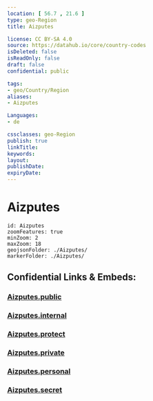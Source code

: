 ```yaml
---
location: [ 56.7 , 21.6 ] 
type: geo-Region
title: Aizputes

license: CC BY-SA 4.0
source: https://datahub.io/core/country-codes
isDeleted: false
isReadOnly: false
draft: false
confidential: public

tags:
- geo/Country/Region
aliases:
- Aizputes

Languages:
- de

cssclasses: geo-Region
publish: true
linkTitle: 
keywords: 
layout: 
publishDate: 
expiryDate: 
---
```


# Aizputes

```leaflet
id: Aizputes
zoomFeatures: true 
minZoom: 2 
maxZoom: 18
geojsonFolder: ./Aizputes/
markerFolder: ./Aizputes/
```


## Confidential Links & Embeds: 

### [Aizputes.public](/_public/\Earth\Continent\Europe\Europe~North\Latvia\CountiesAizputes.public.md) 

### [Aizputes.internal](/_internal/\Earth\Continent\Europe\Europe~North\Latvia\CountiesAizputes.internal.md) 

### [Aizputes.protect](/_protect/\Earth\Continent\Europe\Europe~North\Latvia\CountiesAizputes.protect.md) 

### [Aizputes.private](/_private/\Earth\Continent\Europe\Europe~North\Latvia\CountiesAizputes.private.md) 

### [Aizputes.personal](/_personal/\Earth\Continent\Europe\Europe~North\Latvia\CountiesAizputes.personal.md) 

### [Aizputes.secret](/_secret/\Earth\Continent\Europe\Europe~North\Latvia\CountiesAizputes.secret.md)

